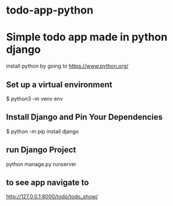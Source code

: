 # todo-app-python
# Simple todo app made in python django 


install python by going to https://www.python.org/


## Set up a virtual environment
$ python3 -m venv env


## Install Django and Pin Your Dependencies
$ python -m pip install django


## run Django Project
python manage.py runserver


## to see app navigate to 
http://127.0.0.1:8000/todo/todo_show/
